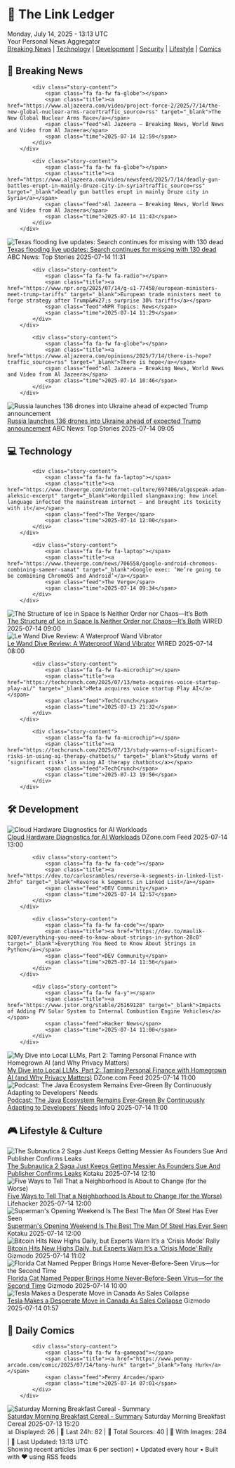 <!-- Processing 54 RSS feeds at 2025-07-14 13:12:49 UTC -->
<!-- Processing: XKCD -->
<!-- Processing: Poorly Drawn Lines -->
<!-- Processing: Garfield -->
<!-- Processing: Dilbert -->
<!-- Processing: Cyanide & Happiness -->
<!-- Processing: Questionable Content -->
<!-- Processing: Dinosaur Comics -->
<!-- Processing: CNN Top Stories -->
<!-- Processing: CNN Breaking News -->
<!-- Processing: Al Jazeera Breaking News -->
<!-- Processing: NPR News -->
<!-- Processing: Reuters Top News -->
<!-- Processing: Reuters World News -->
<!-- Processing: ABC News Breaking -->
<!-- Processing: NBC News Breaking -->
<!-- Processing: Guardian World News -->
<!-- Processing: Sky News World -->
<!-- Processing: O'Reilly Radar -->
<!-- Processing: Hacker News -->
<!-- Processing: Dev.to -->
<!-- Processing: OMG! Ubuntu -->
<!-- Processing: DZone -->
<!-- Processing: Martin Fowler -->
<!-- Processing: The Pragmatic Engineer -->
<!-- Processing: Lifehacker -->
<!-- Processing: Kotaku -->
<!-- Processing: Boing Boing -->
<!-- Error processing https://feeds.boingboing.net/boingboing/iBag: The read operation timed out -->
<!-- Processing: Schneier on Security -->
<!-- Generated 5 new posts out of 28 feeds processed -->
<div class="newspaper-header">
    <h1 class="newspaper-title">📰 The Link Ledger</h1>
    <div class="newspaper-date">Monday, July 14, 2025 - 13:13 UTC</div>
    <div class="newspaper-subtitle">Your Personal News Aggregator</div>
</div>

<div class="newspaper-nav">
    <a href="#breaking">Breaking News</a> |
    <a href="#tech">Technology</a> |
    <a href="#dev">Development</a> |
    <a href="#security">Security</a> |
    <a href="#lifestyle">Lifestyle</a> |
    <a href="#webcomics">Comics</a>
</div>

<div class="news-section breaking-news" id="breaking">
<h2 class="section-header">🚨 Breaking News</h2>
<div class="stories-container">
<div class="story">
            
            <div class="story-content">
                <span class="fa fa-fw fa-globe"></span>
                <span class="title"><a href="https://www.aljazeera.com/video/project-force-2/2025/7/14/the-new-global-nuclear-arms-race?traffic_source=rss" target="_blank">The New Global Nuclear Arms Race</a></span>
                <span class="feed">Al Jazeera – Breaking News, World News and Video from Al Jazeera</span>
                <span class="time">2025-07-14 12:59</span>
            </div>
        </div>
<div class="story">
            
            <div class="story-content">
                <span class="fa fa-fw fa-globe"></span>
                <span class="title"><a href="https://www.aljazeera.com/video/newsfeed/2025/7/14/deadly-gun-battles-erupt-in-mainly-druze-city-in-syria?traffic_source=rss" target="_blank">Deadly gun battles erupt in mainly Druze city in Syria</a></span>
                <span class="feed">Al Jazeera – Breaking News, World News and Video from Al Jazeera</span>
                <span class="time">2025-07-14 11:43</span>
            </div>
        </div>
<div class="story">
            <img src="https://s.abcnews.com/images/US/kerrville-main_1752484263760_hpMain_4x3t_384.jpg" alt="Texas flooding live updates: Search continues for missing with 130 dead" class="story-image" loading="lazy" onerror="this.style.display='none'">
            <div class="story-content">
                <span class="fa fa-fw fa-tv"></span>
                <span class="title"><a href="https://abcnews.go.com/US/live-updates/texas-flooding-live-updates/?id=123729682" target="_blank">Texas flooding live updates: Search continues for missing with 130 dead</a></span>
                <span class="feed">ABC News: Top Stories</span>
                <span class="time">2025-07-14 11:31</span>
            </div>
        </div>
<div class="story">
            
            <div class="story-content">
                <span class="fa fa-fw fa-radio"></span>
                <span class="title"><a href="https://www.npr.org/2025/07/14/g-s1-77458/european-ministers-meet-trump-tariffs" target="_blank">European trade ministers meet to forge strategy after Trump&#x27;s surprise 30% tariffs</a></span>
                <span class="feed">NPR Topics: News</span>
                <span class="time">2025-07-14 11:29</span>
            </div>
        </div>
<div class="story">
            
            <div class="story-content">
                <span class="fa fa-fw fa-globe"></span>
                <span class="title"><a href="https://www.aljazeera.com/opinions/2025/7/14/there-is-hope?traffic_source=rss" target="_blank">There is hope</a></span>
                <span class="feed">Al Jazeera – Breaking News, World News and Video from Al Jazeera</span>
                <span class="time">2025-07-14 10:46</span>
            </div>
        </div>
<div class="story">
            <img src="https://s.abcnews.com/images/International/Ukraine-firefighters-DB-250714_1752482977293_hpMain_4x3t_384.jpg" alt="Russia launches 136 drones into Ukraine ahead of expected Trump announcement" class="story-image" loading="lazy" onerror="this.style.display='none'">
            <div class="story-content">
                <span class="fa fa-fw fa-tv"></span>
                <span class="title"><a href="https://abcnews.go.com/International/russia-launches-136-drones-ukraine-ahead-expected-trump/story?id=123729140" target="_blank">Russia launches 136 drones into Ukraine ahead of expected Trump announcement</a></span>
                <span class="feed">ABC News: Top Stories</span>
                <span class="time">2025-07-14 09:05</span>
            </div>
        </div>
</div>
</div>
<div class="news-section tech-news" id="tech">
<h2 class="section-header">💻 Technology</h2>
<div class="stories-container">
<div class="story">
            
            <div class="story-content">
                <span class="fa fa-fw fa-laptop"></span>
                <span class="title"><a href="https://www.theverge.com/internet-culture/697406/algospeak-adam-aleksic-excerpt" target="_blank">Wordpilled slangmaxxing: how incel language infected the mainstream internet — and brought its toxicity with it</a></span>
                <span class="feed">The Verge</span>
                <span class="time">2025-07-14 12:00</span>
            </div>
        </div>
<div class="story">
            
            <div class="story-content">
                <span class="fa fa-fw fa-laptop"></span>
                <span class="title"><a href="https://www.theverge.com/news/706558/google-android-chromeos-combining-sameer-samat" target="_blank">Google exec: ‘We’re going to be combining ChromeOS and Android’</a></span>
                <span class="feed">The Verge</span>
                <span class="time">2025-07-14 09:34</span>
            </div>
        </div>
<div class="story">
            <img src="https://media.wired.com/photos/686d0d8d664ea88a108c8153/master/pass/GettyImages-1217774642.jpg" alt="The Structure of Ice in Space Is Neither Order nor Chaos—It’s Both" class="story-image" loading="lazy" onerror="this.style.display='none'">
            <div class="story-content">
                <span class="fa fa-fw fa-bolt"></span>
                <span class="title"><a href="https://www.wired.com/story/space-ice-structure-order-chaos/" target="_blank">The Structure of Ice in Space Is Neither Order nor Chaos—It’s Both</a></span>
                <span class="feed">WIRED</span>
                <span class="time">2025-07-14 09:00</span>
            </div>
        </div>
<div class="story">
            <img src="https://media.wired.com/photos/687173733bbe2f34f11867ea/master/pass/Review-%20Le%20Wand%20Dive.png" alt="Le Wand Dive Review: A Waterproof Wand Vibrator" class="story-image" loading="lazy" onerror="this.style.display='none'">
            <div class="story-content">
                <span class="fa fa-fw fa-bolt"></span>
                <span class="title"><a href="https://www.wired.com/review/le-wand-dive/" target="_blank">Le Wand Dive Review: A Waterproof Wand Vibrator</a></span>
                <span class="feed">WIRED</span>
                <span class="time">2025-07-14 08:00</span>
            </div>
        </div>
<div class="story">
            
            <div class="story-content">
                <span class="fa fa-fw fa-microchip"></span>
                <span class="title"><a href="https://techcrunch.com/2025/07/13/meta-acquires-voice-startup-play-ai/" target="_blank">Meta acquires voice startup Play AI</a></span>
                <span class="feed">TechCrunch</span>
                <span class="time">2025-07-13 21:32</span>
            </div>
        </div>
<div class="story">
            
            <div class="story-content">
                <span class="fa fa-fw fa-microchip"></span>
                <span class="title"><a href="https://techcrunch.com/2025/07/13/study-warns-of-significant-risks-in-using-ai-therapy-chatbots/" target="_blank">Study warns of ‘significant risks’ in using AI therapy chatbots</a></span>
                <span class="feed">TechCrunch</span>
                <span class="time">2025-07-13 19:50</span>
            </div>
        </div>
</div>
</div>
<div class="news-section dev-news" id="dev">
<h2 class="section-header">🛠️ Development</h2>
<div class="stories-container">
<div class="story">
            <img src="https://dz2cdn1.dzone.com/thumbnail?fid=18507715&w=600" alt="Cloud Hardware Diagnostics for AI Workloads" class="story-image" loading="lazy" onerror="this.style.display='none'">
            <div class="story-content">
                <span class="fa fa-fw fa-newspaper"></span>
                <span class="title"><a href="https://dzone.com/articles/cloud-hardware-diagnostics-for-ai-workloads" target="_blank">Cloud Hardware Diagnostics for AI Workloads</a></span>
                <span class="feed">DZone.com Feed</span>
                <span class="time">2025-07-14 13:00</span>
            </div>
        </div>
<div class="story">
            
            <div class="story-content">
                <span class="fa fa-fw fa-code"></span>
                <span class="title"><a href="https://dev.to/carlosrambles/reverse-k-segments-in-linked-list-2hfo" target="_blank">Reverse k Segments in Linked List</a></span>
                <span class="feed">DEV Community</span>
                <span class="time">2025-07-14 12:57</span>
            </div>
        </div>
<div class="story">
            
            <div class="story-content">
                <span class="fa fa-fw fa-code"></span>
                <span class="title"><a href="https://dev.to/maulik-0207/everything-you-need-to-know-about-strings-in-python-28c0" target="_blank">Everything You Need to Know About Strings in Python</a></span>
                <span class="feed">DEV Community</span>
                <span class="time">2025-07-14 11:56</span>
            </div>
        </div>
<div class="story">
            
            <div class="story-content">
                <span class="fa fa-fw fa-y"></span>
                <span class="title"><a href="https://www.jstor.org/stable/26169128" target="_blank">Impacts of Adding PV Solar System to Internal Combustion Engine Vehicles</a></span>
                <span class="feed">Hacker News</span>
                <span class="time">2025-07-14 11:00</span>
            </div>
        </div>
<div class="story">
            <img src="https://dz2cdn1.dzone.com/thumbnail?fid=18508010&w=600" alt="My Dive into Local LLMs, Part 2: Taming Personal Finance with Homegrown AI (and Why Privacy Matters)" class="story-image" loading="lazy" onerror="this.style.display='none'">
            <div class="story-content">
                <span class="fa fa-fw fa-newspaper"></span>
                <span class="title"><a href="https://dzone.com/articles/local-llm-finance-tracker" target="_blank">My Dive into Local LLMs, Part 2: Taming Personal Finance with Homegrown AI (and Why Privacy Matters)</a></span>
                <span class="feed">DZone.com Feed</span>
                <span class="time">2025-07-14 11:00</span>
            </div>
        </div>
<div class="story">
            <img src="https://res.infoq.com/podcasts/java-ecosystem-continuously-adapting-developers/en/smallimage/the-infoq-podcast-logo-thumbnail-1750234518419.jpg" alt="Podcast: The Java Ecosystem Remains Ever-Green By Continuously Adapting to Developers&#x27; Needs" class="story-image" loading="lazy" onerror="this.style.display='none'">
            <div class="story-content">
                <span class="fa fa-fw fa-info-circle"></span>
                <span class="title"><a href="https://www.infoq.com/podcasts/java-ecosystem-continuously-adapting-developers/?utm_campaign=infoq_content&utm_source=infoq&utm_medium=feed&utm_term=global" target="_blank">Podcast: The Java Ecosystem Remains Ever-Green By Continuously Adapting to Developers&#x27; Needs</a></span>
                <span class="feed">InfoQ</span>
                <span class="time">2025-07-14 11:00</span>
            </div>
        </div>
</div>
</div>
<div class="news-section lifestyle-news" id="lifestyle">
<h2 class="section-header">🎮 Lifestyle & Culture</h2>
<div class="stories-container">
<div class="story">
            <img src="https://i.kinja-img.com/image/upload/c_fit,q_80,w_636/6fcf3fedc2da7fde7775d9644d60736c.jpg" alt="The Subnautica 2 Saga Just Keeps Getting Messier As Founders Sue And Publisher Confirms Leaks" class="story-image" loading="lazy" onerror="this.style.display='none'">
            <div class="story-content">
                <span class="fa fa-fw fa-gamepad"></span>
                <span class="title"><a href="https://kotaku.com/subnautica-2-delay-lawsuit-leaks-biomes-steam-krafton-1851786101" target="_blank">The Subnautica 2 Saga Just Keeps Getting Messier As Founders Sue And Publisher Confirms Leaks</a></span>
                <span class="feed">Kotaku</span>
                <span class="time">2025-07-14 12:10</span>
            </div>
        </div>
<div class="story">
            <img src="https://lifehacker.com/imagery/articles/01JZR2WRD1113K9GGW8VYZCN64/hero-image.png" alt="Five Ways to Tell That a Neighborhood Is About to Change (for the Worse)" class="story-image" loading="lazy" onerror="this.style.display='none'">
            <div class="story-content">
                <span class="fa fa-fw fa-life-ring"></span>
                <span class="title"><a href="https://lifehacker.com/home/how-to-tell-neighborhood-about-to-change?utm_medium=RSS" target="_blank">Five Ways to Tell That a Neighborhood Is About to Change (for the Worse)</a></span>
                <span class="feed">Lifehacker</span>
                <span class="time">2025-07-14 12:00</span>
            </div>
        </div>
<div class="story">
            <img src="https://i.kinja-img.com/image/upload/c_fit,q_80,w_636/bf19df8f0888f659c45b0e46cc8e6e1c.jpg" alt="Superman&#x27;s Opening Weekend Is The Best The Man Of Steel Has Ever Seen" class="story-image" loading="lazy" onerror="this.style.display='none'">
            <div class="story-content">
                <span class="fa fa-fw fa-gamepad"></span>
                <span class="title"><a href="https://kotaku.com/superman-james-gunn-opening-weekend-box-office-1851786190" target="_blank">Superman&#x27;s Opening Weekend Is The Best The Man Of Steel Has Ever Seen</a></span>
                <span class="feed">Kotaku</span>
                <span class="time">2025-07-14 12:00</span>
            </div>
        </div>
<div class="story">
            <img src="https://gizmodo.com/app/uploads/2023/08/3a333dc0a73e33c91134114af055080b.jpg" alt="Bitcoin Hits New Highs Daily, but Experts Warn It’s a ‘Crisis Mode’ Rally" class="story-image" loading="lazy" onerror="this.style.display='none'">
            <div class="story-content">
                <span class="fa fa-fw fa-computer"></span>
                <span class="title"><a href="https://gizmodo.com/bitcoin-hits-new-highs-daily-but-experts-warn-its-a-crisis-mode-rally-2000628749" target="_blank">Bitcoin Hits New Highs Daily, but Experts Warn It’s a ‘Crisis Mode’ Rally</a></span>
                <span class="feed">Gizmodo</span>
                <span class="time">2025-07-14 11:02</span>
            </div>
        </div>
<div class="story">
            <img src="https://gizmodo.com/app/uploads/2025/07/PepperTheScienceCat.jpg" alt="Florida Cat Named Pepper Brings Home Never-Before-Seen Virus—for the Second Time" class="story-image" loading="lazy" onerror="this.style.display='none'">
            <div class="story-content">
                <span class="fa fa-fw fa-computer"></span>
                <span class="title"><a href="https://gizmodo.com/florida-cat-uncovers-never-before-seen-virus-again-2000628206" target="_blank">Florida Cat Named Pepper Brings Home Never-Before-Seen Virus—for the Second Time</a></span>
                <span class="feed">Gizmodo</span>
                <span class="time">2025-07-14 10:00</span>
            </div>
        </div>
<div class="story">
            <img src="https://gizmodo.com/app/uploads/2024/04/185350d7ff77f575b3c2c76a9e889b26.jpg" alt="Tesla Makes a Desperate Move in Canada As Sales Collapse" class="story-image" loading="lazy" onerror="this.style.display='none'">
            <div class="story-content">
                <span class="fa fa-fw fa-computer"></span>
                <span class="title"><a href="https://gizmodo.com/tesla-makes-a-desperate-move-in-canada-as-sales-collapse-2000628708" target="_blank">Tesla Makes a Desperate Move in Canada As Sales Collapse</a></span>
                <span class="feed">Gizmodo</span>
                <span class="time">2025-07-14 01:57</span>
            </div>
        </div>
</div>
</div>
<div class="news-section webcomics-section" id="webcomics">
<h2 class="section-header">🎨 Daily Comics</h2>
<div class="stories-container">
<div class="story">
            
            <div class="story-content">
                <span class="fa fa-fw fa-gamepad"></span>
                <span class="title"><a href="https://www.penny-arcade.com/comic/2025/07/14/tony-hurk" target="_blank">Tony Hurk</a></span>
                <span class="feed">Penny Arcade</span>
                <span class="time">2025-07-14 07:01</span>
            </div>
        </div>
<div class="story">
            <img src="https://www.smbc-comics.com/comics/1752300534-20250713.png" alt="Saturday Morning Breakfast Cereal - Summary" class="story-image" loading="lazy" onerror="this.style.display='none'">
            <div class="story-content">
                <span class="fa fa-fw fa-smile"></span>
                <span class="title"><a href="https://www.smbc-comics.com/comic/summary" target="_blank">Saturday Morning Breakfast Cereal - Summary</a></span>
                <span class="feed">Saturday Morning Breakfast Cereal</span>
                <span class="time">2025-07-13 15:20</span>
            </div>
        </div>
</div>
</div>

<div class="newspaper-footer">
    <div class="stats">
        📊 Displayed: 26 | 📅 Last 24h: 82 | 📡 Total Sources: 40 | 📸 With Images: 284 |
        🔄 Last Updated: 13:13 UTC
    </div>
    <div class="footer-note">
        Showing recent articles (max 6 per section) • Updated every hour • Built with ❤️ using RSS feeds
    </div>
</div>
